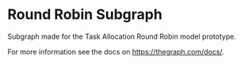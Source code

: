 # Round Robin Subgraph

Subgraph made for the Task Allocation Round Robin model prototype.

For more information see the docs on https://thegraph.com/docs/.
